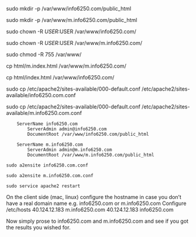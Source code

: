 
sudo mkdir -p /var/www/info6250.com/public_html

sudo mkdir -p /var/www/m.info6250.com/public_html

sudo chown -R $USER:$USER /var/www/info6250.com/

sudo chown -R $USER:$USER /var/www/m.info6250.com/

sudo chmod -R 755 /var/www/

cp html/m.index.html /var/www/m.info6250.com/

cp html/index.html /var/www/info6250.com/

sudo cp /etc/apache2/sites-available/000-default.conf /etc/apache2/sites-available/info6250.com.conf

sudo cp /etc/apache2/sites-available/000-default.conf /etc/apache2/sites-available/m.info6250.com.conf

```Modify info6250.com.conf
	ServerName info6250.com
        ServerAdmin admin@info6250.com
        DocumentRoot /var/www/info6250.com/public_html
```	
```Modify m.info6250.com.conf
	ServerName m.info6250.com
        ServerAdmin admin@m.info6250.com
        DocumentRoot /var/www/m.info6250.com/public_html
```

```sudo a2ensite info6250.com.conf```

```sudo a2ensite m.info6250.com.conf```

```sudo service apache2 restart```

On the client side (mac, linux) configure the hostname in case you don’t have a real domain name e.g. info6250.com or m.info6250.com 
Configure /etc/hosts
40.124.12.183 m.info6250.com
40.124.12.183 info6250.com

Now simply prose to info6250.com and m.info6250.com and see if you got the results you wished for. 
